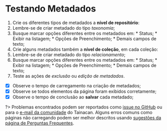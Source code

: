 # Testando Metadados

1. Crie os diferentes tipos de metadados a **nível de repositório**:
  1. Lembre-se de criar metadado do tipo *taxonomia*;
  2. Busque marcar opções diferentes entre os metadados em:
    * Status;
    * Exibir na listagem;
    * Opções de Preenchimento;
    * Demais campos de texto;
2. Crie alguns metadados também a **nível de coleção**, em cada coleção:
  1. Lembre-se de criar metadado do tipo *relacionamento*;
  2. Busque marcar opções diferentes entre os metadados em:
    * Status;
    * Exibir na listagem;
    * Opções de Preenchimento;
    * Demais campos de texto;
3. Teste as ações de *exclusão* ou *edição de metadados*.
  - [x] Observe o tempo de carregamento na criação de metadados;
  - [x] Observe se todos elementos da página foram exibidos corretamente;
  - [x] Observe o tempo de conclusão ao **salvar** cada metadado;

?> Problemas encontrados podem ser reportados como [issue no GitHub](https://github.com/tainacan/tainacan/issues) ou para o [e-mail da comunidade](tainacan@lists.riseup.net) do Tainacan. Alguns erros comuns como páginas não carregando podem ser melhor descritos usando [sugestões da página de Perguntas Frequentes](#acho-que-encontrei-um-erro-como-devo-proceder).